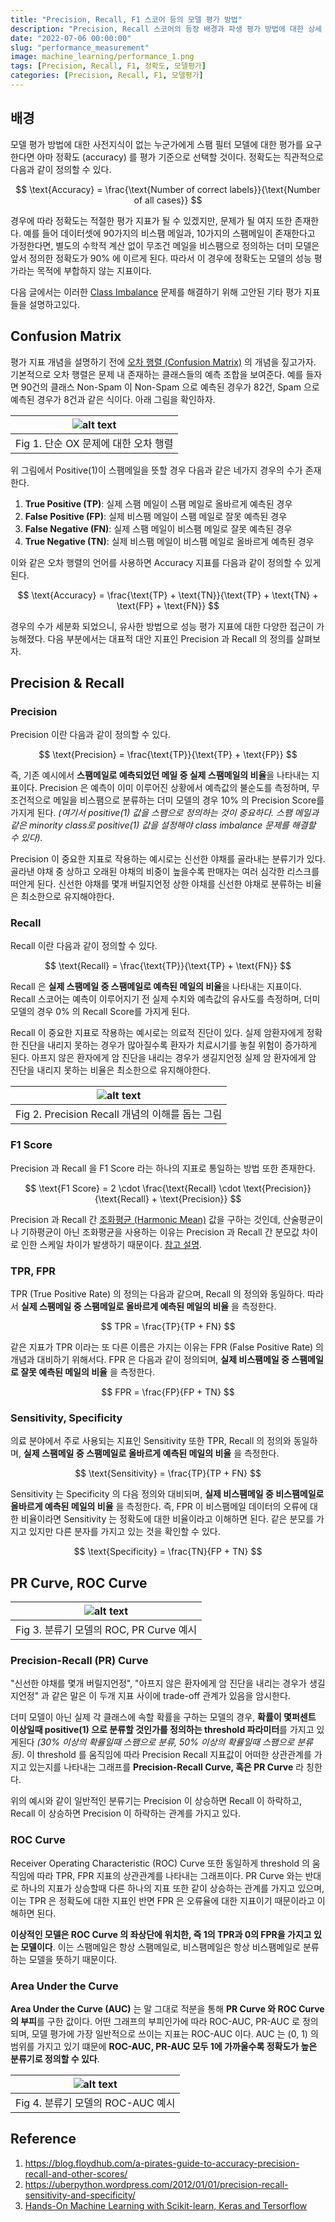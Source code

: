 ```yaml
---
title: "Precision, Recall, F1 스코어 등의 모델 평가 방법"
description: "Precision, Recall 스코어의 등장 배경과 파생 평가 방법에 대한 상세 내용"
date: "2022-07-06 00:00:00"
slug: "performance_measurement"
image: machine_learning/performance_1.png
tags: [Precision, Recall, F1, 정확도, 모델평가]
categories: [Precision, Recall, F1, 모델평가]
---
```

## 배경

모델 평가 방법에 대한 사전지식이 없는 누군가에게 스팸 필터 모델에 대한 평가를 요구한다면 아마 정확도 (accuracy) 를 평가 기준으로 선택할 것이다. 정확도는 직관적으로 다음과 같이 정의할 수 있다.

$$
\text{Accuracy} = \frac{\text{Number of correct labels}}{\text{Number of all cases}}
$$

경우에 따라 정확도는 적절한 평가 지표가 될 수 있겠지만, 문제가 될 여지 또한 존재한다. 예를 들어 데이터셋에 90가지의 비스팸 메일과, 10가지의 스팸메일이 존재한다고 가정한다면, 별도의 수학적 계산 없이 무조건 메일을 비스팸으로 정의하는 더미 모델은 앞서 정의한 정확도가 90% 에 이르게 된다. 따라서 이 경우에 정확도는 모델의 성능 평가라는 목적에 부합하지 않는 지표이다.

다음 글에서는 이러한 [Class Imbalance](https://machinelearningmastery.com/what-is-imbalanced-classification/) 문제를 해결하기 위해 고안된 기타 평가 지표들을 설명하고있다.

## Confusion Matrix

평가 지표 개념을 설명하기 전에 [오차 행렬 (Confusion Matrix)](https://en.wikipedia.org/wiki/Confusion_matrix) 의 개념을 짚고가자. 기본적으로 오차 행렬은 문제 내 존재하는 클래스들의 예측 조합을 보여준다. 예를 들자면 90건의 클래스 Non-Spam 이 Non-Spam 으로 예측된 경우가 82건, Spam 으로 예측된 경우가 8건과 같은 식이다. 아래 그림을 확인하자.

| ![alt text](machine_learning/performance_1.png) |
|:--:|
| Fig 1. 단순 OX 문제에 대한 오차 행렬 |

위 그림에서 Positive(1)이 스팸메일을 뜻할 경우 다음과 같은 네가지 경우의 수가 존재한다.

1. **True Positive (TP)**: 실제 스팸 메일이 스팸 메일로 올바르게 예측된 경우
2. **False Positive (FP)**: 실제 비스팸 메일이 스팸 메일로 잘못 예측된 경우
3. **False Negative (FN)**: 실제 스팸 메일이 비스팸 메일로 잘못 예측된 경우
4. **True Negative (TN)**: 실제 비스팸 메일이 비스팸 메일로 올바르게 예측된 경우

이와 같은 오차 행렬의 언어를 사용하면 Accuracy 지표를 다음과 같이 정의할 수 있게된다.

$$
\text{Accuracy} = \frac{\text{TP} + \text{TN}}{\text{TP} + \text{TN} + \text{FP} + \text{FN}}
$$

경우의 수가 세분화 되었으니, 유사한 방법으로 성능 평가 지표에 대한 다양한 접근이 가능해졌다. 다음 부분에서는 대표적 대안 지표인 Precision 과 Recall 의 정의를 살펴보자.

## Precision & Recall

### Precision

Precision 이란 다음과 같이 정의할 수 있다.

$$
\text{Precision} = \frac{\text{TP}}{\text{TP} + \text{FP}}
$$

즉, 기존 예시에서 **스팸메일로 예측되었던 메일 중 실제 스팸메일의 비율**을 나타내는 지표이다. Precision 은 예측이 이미 이루어진 상황에서 예측값의 불순도를 측정하며, 무조건적으로 메일을 비스팸으로 분류하는 더미 모델의 경우 10% 의 Precision Score를 가지게 된다. *(여기서 positive(1) 값을 스팸으로 정의하는 것이 중요하다. 스팸 메일과 같은 minority class로 positive(1) 값을 설정해야 class imbalance 문제를 해결할 수 있다).*

Precision 이 중요한 지표로 작용하는 예시로는 신선한 야채를 골라내는 분류기가 있다. 골라낸 야채 중 상하고 오래된 야채의 비중이 높을수록 판매자는 여러 심각한 리스크를 떠안게 된다. 신선한 야채를 몇개 버릴지언정 상한 야채를 신선한 야채로 분류하는 비율은 최소한으로 유지해야한다.

### Recall

Recall 이란 다음과 같이 정의할 수 있다.

$$
\text{Recall} = \frac{\text{TP}}{\text{TP} + \text{FN}}
$$

Recall 은 **실제 스팸메일 중 스팸메일로 예측된 메일의 비율**을 나타내는 지표이다. Recall 스코어는 예측이 이루어지기 전 실제 수치와 예측값의 유사도를 측정하며, 더미 모델의 경우 0% 의 Recall Score를 가지게 된다. 

Recall 이 중요한 지표로 작용하는 예시로는 의료적 진단이 있다. 실제 암환자에게 정확한 진단을 내리지 못하는 경우가 많아질수록 환자가 치료시기를 놓칠 위험이 증가하게 된다. 아프지 않은 환자에게 암 진단을 내리는 경우가 생길지언정 실제 암 환자에게 암 진단을 내리지 못하는 비율은 최소한으로 유지해야한다.

| ![alt text](machine_learning/performance_3.jpg) |
|:--:|
| Fig 2. Precision Recall 개념의 이해를 돕는 그림 |

### F1 Score

Precision 과 Recall 을 F1 Score 라는 하나의 지표로 통일하는 방법 또한 존재한다. 

$$
\text{F1 Score} = 2 \cdot \frac{\text{Recall} \cdot \text{Precision}}{\text{Recall} + \text{Precision}}
$$

Precision 과 Recall 간 [조화평균 (Harmonic Mean)](https://wikidocs.net/23088) 값을 구하는 것인데, 산술평균이나 기하평균이 아닌 조화평균을 사용하는 이유는 Precision 과 Recall 간 분모값 차이로 인한 스케일 차이가 발생하기 때문이다. [참고 설명](https://stackoverflow.com/questions/26355942/why-is-the-f-measure-a-harmonic-mean-and-not-an-arithmetic-mean-of-the-precision). 

### TPR, FPR

TPR (True Positive Rate) 의 정의는 다음과 같으며, Recall 의 정의와 동일하다. 따라서 **실제 스팸메일 중 스팸메일로 올바르게 예측된 메일의 비율** 을 측정한다.

$$
TPR = \frac{TP}{TP + FN}
$$

같은 지표가 TPR 이라는 또 다른 이름은 가지는 이유는 FPR (False Positive Rate) 의 개념과 대비하기 위해서다. FPR 은 다음과 같이 정의되며, **실제 비스팸메일 중 스팸메일로 잘못 예측된 메일의 비율** 을 측정한다.

$$
FPR = \frac{FP}{FP + TN}
$$

### Sensitivity, Specificity

의료 분야에서 주로 사용되는 지표인 Sensitivity 또한 TPR, Recall 의 정의와 동일하며, **실제 스팸메일 중 스팸메일로 올바르게 예측된 메일의 비율** 을 측정한다.

$$
\text{Sensitivity} = \frac{TP}{TP + FN}
$$

Sensitivity 는 Specificity 의 다음 정의와 대비되며, **실제 비스팸메일 중 비스팸메일로 올바르게 예측된 메일의 비율** 을 측정한다. 즉, FPR 이 비스팸메일 데이터의 오류에 대한 비율이라면 Sensitivity 는 정확도에 대한 비율이라고 이해하면 된다. 같은 분모를 가지고 있지만 다른 분자를 가지고 있는 것을 확인할 수 있다.

$$
\text{Specificity} = \frac{TN}{FP + TN}
$$

## PR Curve, ROC Curve

| ![alt text](machine_learning/performance_5.png) |
|:--:|
| Fig 3. 분류기 모델의 ROC, PR Curve 예시 |

### Precision-Recall (PR) Curve

"신선한 야채를 몇개 버릴지언정", "아프지 않은 환자에게 암 진단을 내리는 경우가 생길지언정" 과 같은 말은 이 두개 지표 사이에 trade-off 관계가 있음을 암시한다.

더미 모델이 아닌 실제 각 클래스에 속할 확률을 구하는 모델의 경우, **확률이 몇퍼센트 이상일때 positive(1) 으로 분류할 것인가를 정의하는 threshold 파라미터**를 가지고 있게된다 *(30% 이상의 확률일때 스팸으로 분류, 50% 이상의 확률일때 스팸으로 분류 등)*. 이 threshold 를 움직임에 따라 Precision Recall 지표값이 어떠한 상관관계를 가지고 있는지를 나타내는 그래프를 **Precision-Recall Curve, 혹은 PR Curve** 라 칭한다.

위의 예시와 같이 일반적인 분류기는 Precision 이 상승하면 Recall 이 하락하고, Recall 이 상승하면 Precision 이 하락하는 관계를 가지고 있다.

### ROC Curve

Receiver Operating Characteristic (ROC) Curve 또한 동일하게 threshold 의 움직임에 따라 TPR, FPR 지표의 상관관계를 나타내는 그래프이다. PR Curve 와는 반대로 하나의 지표가 상승할때 다른 하나의 지표 또한 같이 상승하는 관계를 가지고 있으며, 이는 TPR 은 정확도에 대한 지표인 반면 FPR 은 오류율에 대한 지표이기 때문이라고 이해하면 된다.

**이상적인 모델은 ROC Curve 의 좌상단에 위치한, 즉 1의 TPR과 0의 FPR을 가지고 있는 모델이다**. 이는 스팸메일은 항상 스팸메일로, 비스팸메일은 항상 비스팸메일로 분류하는 모델을 뜻하기 때문이다. 

### Area Under the Curve

**Area Under the Curve (AUC)** 는 말 그대로 적분을 통해 **PR Curve 와 ROC Curve 의 부피**를 구한 값이다. 어떤 그래프의 부피인가에 따라 ROC-AUC, PR-AUC 로 정의되며, 모델 평가에 가장 일반적으로 쓰이는 지표는 ROC-AUC 이다. AUC 는 (0, 1) 의 범위를 가지고 있기 떄문에 **ROC-AUC, PR-AUC 모두 1에 가까울수록 정확도가 높은 분류기로 정의할 수 있다**.

| ![alt text](machine_learning/performance_6.png) |
|:--:|
| Fig 4. 분류기 모델의 ROC-AUC 예시 |

## Reference

1. https://blog.floydhub.com/a-pirates-guide-to-accuracy-precision-recall-and-other-scores/
2. https://uberpython.wordpress.com/2012/01/01/precision-recall-sensitivity-and-specificity/
3. [Hands-On Machine Learning with Scikit-learn, Keras and Tersorflow](https://www.oreilly.com/library/view/hands-on-machine-learning/9781492032632/)